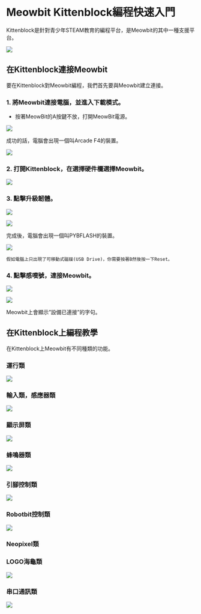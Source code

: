 # Meowbit Kittenblock編程快速入門

Kittenblock是針對青少年STEAM教育的編程平台，是Meowbit的其中一種支援平台。

![](../functional_module/PWmodules/images/kbbanner.png)

## 在Kittenblock連接Meowbit

要在Kittenblock對Meowbit編程，我們首先要與Meowbit建立連接。

### 1. 將Meowbit連接電腦，並進入下載模式。

- 按著MeowBit的A按鍵不放，打開MeowBit電源。

![](./images/kb1.jpg)

成功的話，電腦會出現一個叫Arcade F4的裝置。

![](./images/kb2.png)

### 2. 打開Kittenblock，在選擇硬件欄選擇Meowbit。

![](./images/kb3.png)

### 3. 點擊升級韌體。

![](./images/kb4.png)

![](./images/kb5.png)

完成後，電腦會出現一個叫PYBFLASH的裝置。

![](./images/kb6.png)

    假如電腦上只出現了可移動式磁碟(USB Drive)，你需要按著B然後按一下Reset。

### 4. 點擊感嘆號，連接Meowbit。

![](./images/kb7.png)

![](./images/kb8.png)

Meowbit上會顯示”設備已連接”的字句。

## 在Kittenblock上編程教學

在Kittenblock上Meowbit有不同種類的功能。

### 運行類

![](./images/kb9.png)

### 輸入類，感應器類

![](./images/kb10.png)

### 顯示屏類

![](./images/kb11.png)

### 蜂鳴器類

![](./images/kb12.png)

### 引腳控制類

![](./images/kb13.png)

### Robotbit控制類

![](./images/kb15.png)

### Neopixel類

### LOGO海龜類

![](./images/kb16.png)

### 串口通訊類

![](./images/kb14.png)